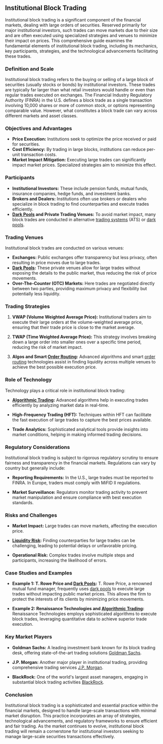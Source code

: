 ## Institutional Block Trading

Institutional block trading is a significant component of the financial markets, dealing with large orders of securities. Reserved primarily for major institutional investors, such trades can move markets due to their size and are often executed using specialized strategies and venues to minimize their impact on prices. This comprehensive guide examines the fundamental elements of institutional block trading, including its mechanics, key participants, strategies, and the technological advancements facilitating these trades.

### Definition and Scale

Institutional block trading refers to the buying or selling of a large block of securities (usually stocks or bonds) by institutional investors. These trades are typically far larger than what retail investors would handle or even than regular trades executed on exchanges. The Financial Industry Regulatory Authority (FINRA) in the U.S. defines a block trade as a single transaction involving 10,000 shares or more of common stock, or options representing comparable value. However, what constitutes a block trade can vary across different markets and asset classes.

### Objectives and Advantages

- **Price Execution:** Institutions seek to optimize the price received or paid for securities.
- **Cost Efficiency:** By trading in large blocks, institutions can reduce per-unit transaction costs.
- **Market Impact Mitigation:** Executing large trades can significantly impact market prices. Specialized strategies aim to minimize this effect.

### Participants

- **Institutional Investors:** These include pension funds, mutual funds, insurance companies, hedge funds, and investment banks.
- **Brokers and Dealers:** Institutions often use brokers or dealers who specialize in block trading to find counterparties and execute trades efficiently.
- **[Dark Pools](../d/dark_pools.md) and Private Trading Venues:** To avoid market impact, many block trades are conducted in alternative [trading systems](../t/trading_systems.md) (ATS) or [dark pools](../d/dark_pools.md).

### Trading Venues

Institutional block trades are conducted on various venues:
 
- **Exchanges:** Public exchanges offer transparency but less privacy, often resulting in price moves due to large trades.
- **[Dark Pools](../d/dark_pools.md):** These private venues allow for large trades without exposing the details to the public market, thus reducing the risk of price movements.
- **Over-The-Counter (OTC) Markets:** Here trades are negotiated directly between two parties, providing maximum privacy and flexibility but potentially less liquidity.

### Trading Strategies

1. **VWAP (Volume Weighted Average Price):** Institutional traders aim to execute their large orders at the volume-weighted average price, ensuring that their trade price is close to the market average.
  
2. **TWAP (Time Weighted Average Price):** This strategy involves breaking down a large order into smaller ones over a specific time period, reducing the risk of market impact.

3. **Algos and Smart [Order Routing](../o/order_routing.md):** Advanced algorithms and smart [order routing](../o/order_routing.md) technologies assist in finding liquidity across multiple venues to achieve the best possible execution price.

### Role of Technology

Technology plays a critical role in institutional block trading:

- **[Algorithmic Trading](../a/algorithmic_trading.md):** Advanced algorithms help in executing trades efficiently by analyzing market data in real-time.
  
- **High-Frequency Trading (HFT):** Techniques within HFT can facilitate the fast execution of large trades to capture the best prices available.

- **Trade Analytics:** Sophisticated analytical tools provide insights into market conditions, helping in making informed trading decisions.

### Regulatory Considerations

Institutional block trading is subject to rigorous regulatory scrutiny to ensure fairness and transparency in the financial markets. Regulations can vary by country but generally include:

- **Reporting Requirements:** In the U.S., large trades must be reported to FINRA. In Europe, traders must comply with MiFID II regulations.
  
- **Market Surveillance:** Regulators monitor trading activity to prevent market manipulation and ensure compliance with best execution standards.

### Risks and Challenges

- **Market Impact:** Large trades can move markets, affecting the execution price.
  
- **[Liquidity Risk](../l/liquidity_risk.md):** Finding counterparties for large trades can be challenging, leading to potential delays or unfavorable pricing.

- **Operational Risk:** Complex trades involve multiple steps and participants, increasing the likelihood of errors.

### Case Studies and Examples

- **Example 1: T. Rowe Price and [Dark Pools](../d/dark_pools.md):** T. Rowe Price, a renowned mutual fund manager, frequently uses [dark pools](../d/dark_pools.md) to execute large trades without impacting public market prices. This allows the firm to protect the interests of its clients by minimizing price movements.
  
- **Example 2: Renaissance Technologies and [Algorithmic Trading](../a/algorithmic_trading.md):** Renaissance Technologies employs sophisticated algorithms to execute block trades, leveraging quantitative data to achieve superior trade execution.

### Key Market Players

- **Goldman Sachs:** A leading investment bank known for its block trading desk, offering state-of-the-art trading solutions [Goldman Sachs](https://www.goldmansachs.com).
  
- **J.P. Morgan:** Another major player in institutional trading, providing comprehensive trading services [J.P. Morgan](https://www.jpmorgan.com).

- **BlackRock:** One of the world's largest asset managers, engaging in substantial block trading activities [BlackRock](https://www.blackrock.com).

### Conclusion

Institutional block trading is a sophisticated and essential practice within the financial markets, designed to handle large-scale transactions with minimal market disruption. This practice incorporates an array of strategies, technological advancements, and regulatory frameworks to ensure efficient and fair trading. As the market continues to evolve, institutional block trading will remain a cornerstone for institutional investors seeking to manage large-scale securities transactions effectively.
